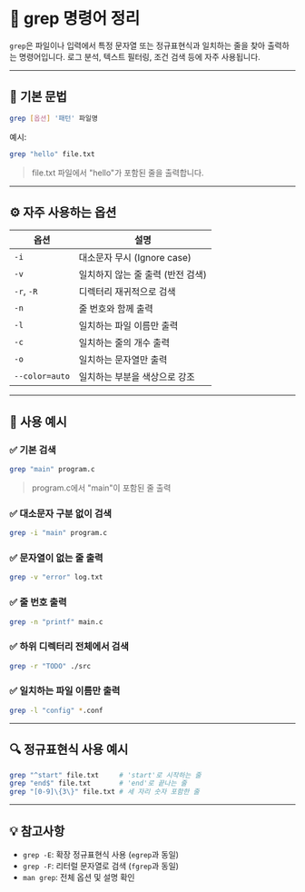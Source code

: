 
# 📘 grep 명령어 정리

`grep`은 파일이나 입력에서 특정 문자열 또는 정규표현식과 일치하는 줄을 찾아 출력하는 명령어입니다. 로그 분석, 텍스트 필터링, 조건 검색 등에 자주 사용됩니다.

---

## 📌 기본 문법

```bash
grep [옵션] '패턴' 파일명
```

예시:

```bash
grep "hello" file.txt
```
> file.txt 파일에서 "hello"가 포함된 줄을 출력합니다.

---

## ⚙️ 자주 사용하는 옵션

| 옵션 | 설명 |
|------|------|
| `-i` | 대소문자 무시 (Ignore case) |
| `-v` | 일치하지 않는 줄 출력 (반전 검색) |
| `-r`, `-R` | 디렉터리 재귀적으로 검색 |
| `-n` | 줄 번호와 함께 출력 |
| `-l` | 일치하는 파일 이름만 출력 |
| `-c` | 일치하는 줄의 개수 출력 |
| `-o` | 일치하는 문자열만 출력 |
| `--color=auto` | 일치하는 부분을 색상으로 강조 |

---

## 📝 사용 예시

### ✅ 기본 검색
```bash
grep "main" program.c
```
> program.c에서 "main"이 포함된 줄 출력

### ✅ 대소문자 구분 없이 검색
```bash
grep -i "main" program.c
```

### ✅ 문자열이 없는 줄 출력
```bash
grep -v "error" log.txt
```

### ✅ 줄 번호 출력
```bash
grep -n "printf" main.c
```

### ✅ 하위 디렉터리 전체에서 검색
```bash
grep -r "TODO" ./src
```

### ✅ 일치하는 파일 이름만 출력
```bash
grep -l "config" *.conf
```

---

## 🔍 정규표현식 사용 예시

```bash
grep "^start" file.txt     # 'start'로 시작하는 줄
grep "end$" file.txt       # 'end'로 끝나는 줄
grep "[0-9]\{3\}" file.txt # 세 자리 숫자 포함한 줄
```

---

## 💡 참고사항

- `grep -E`: 확장 정규표현식 사용 (`egrep`과 동일)
- `grep -F`: 리터럴 문자열로 검색 (`fgrep`과 동일)
- `man grep`: 전체 옵션 및 설명 확인



